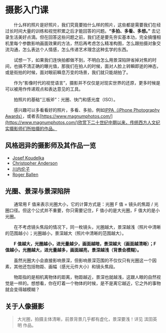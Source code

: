# 摄影入门课

&emsp;&emsp;什么样的照片是好照片，我们究竟要拍什么样的照片，这些都是需要我们在经过长时间大量的训练和视觉积累之后才能回答的问题。**“多拍、多看、多想。”** 去记录生活美好点滴。但在回答这些问题之前，我们还是要先夯实基本功，完全搞懂相机里每个参数影响画面效果的方法，然后再考虑怎么精准构图，怎么跟拍摄对象交流沟通，怎么表达个人情感，怎么传递艺术理念这种玄学的东西。

&emsp;&emsp;试想一下，如果我们连快拍都做不到，不明白怎么用景深陷阱省掉对焦的时间，也搞不清正确的曝光值，那我们在拍人的时候，面对人脸上转瞬即逝的神态，或是街拍的时候，面对眼前瞬息万变的场景，我们就只能胡拍了。

&emsp;&emsp;作为“影像时代的视觉语言”，摄影并不仅仅是对现实世界的还原，更多时候是可以被用作传递观点和表达意见的工具。

&emsp;&emsp;拍照片的基础“三板斧”：光圈、快门和感光度（ISO）。

&emsp;&emsp;感兴趣可以多看看好的照片，多看、多拍，例如[IPPA（iPhone Photography Awards）](https://www.ippawards.com)，或者去[https://www.magnumphotos.com/](https://www.magnumphotos.com/)欣赏下二十世纪中期以来，传统西方人文纪实摄影师们所拍摄的作品。

## 风格迥异的摄影师及其作品一览
- [Josef Koudelka](https://www.magnumphotos.com/photographer/josef-koudelka)
- [Christopher Anderson](https://www.christopherandersonphoto.com/)
- [川内伦子](http://rinkokawauchi.com/)
- [Roger Ballen](http://rogerballen.com/)

## 光圈、景深与景深陷阱
&emsp;&emsp;通常用 F 值来表示光圈大小，它的计算方式是：光圈 F 值 = 镜头的焦距 / 光圈口径。但这个公式并不重要，你只需要记住，F 值小的是大光圈，F 值大的是小光圈。

&emsp;&emsp;在不考虑镜头焦段的情况下，同一枚镜头，光圈越大，景深越浅（照片中清晰的范围越小）；光圈越小，景深越大（照片中清晰的范围越大）。

&emsp;&emsp;**F 值越大，光圈越小，进光量越少，画面越暗，景深越大（画面越清晰）；F 值越小，光圈越大，进光量越多，画面越亮，景深越浅（背景会模糊）。**

&emsp;&emsp;虽然光圈大小会直接影响景深，但影响景深范围的不仅仅只有光圈这一个因素，其他还包括物距、画幅（感光元件大小）和镜头焦段。

&emsp;&emsp;物距指的是相机离物体的距离，物距越近，景深也就越浅，这跟人眼的自然视觉是一样的。想想看，你在盯着一个物体的时候，是不是离它越近，它之外的事物就会变得越模糊？


## 关于人像摄影
> 大光圈，拍摄主体清晰，前景背景几乎都有虚化，景深要浅！详见 滨田英明 作品。